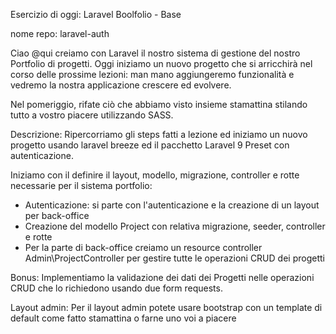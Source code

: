Esercizio di oggi: Laravel Boolfolio - Base

nome repo: laravel-auth

Ciao @qui creiamo con Laravel il nostro sistema di gestione del nostro Portfolio di progetti.
Oggi iniziamo un nuovo progetto che si arricchirà nel corso delle prossime lezioni: man mano aggiungeremo funzionalità e vedremo la nostra applicazione crescere ed evolvere.

Nel pomeriggio, rifate ciò che abbiamo visto insieme stamattina stilando tutto a vostro piacere utilizzando SASS.

Descrizione:
Ripercorriamo gli steps fatti a lezione ed iniziamo un nuovo progetto usando laravel breeze ed il pacchetto Laravel 9 Preset con autenticazione.

Iniziamo con il definire il layout, modello, migrazione, controller e rotte necessarie per il sistema portfolio:
- Autenticazione: si parte con l'autenticazione e la creazione di un layout per back-office
- Creazione del modello Project con relativa migrazione, seeder, controller e rotte
- Per la parte di back-office creiamo un resource controller Admin\ProjectController per gestire tutte le operazioni CRUD dei progetti

Bonus:
Implementiamo la validazione dei dati dei Progetti nelle operazioni CRUD che lo richiedono usando due form requests.

Layout admin:
Per il layout admin potete usare bootstrap con un template di default come fatto stamattina o farne uno voi a piacere